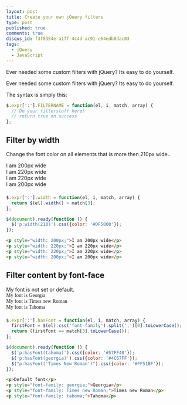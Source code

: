 ```yaml
---
layout: post
title: Create your own jQuery filters
type: post
published: true
comments: true
disqus_id: f3f8354e-a1ff-4c4d-ac91-e64edb8dac03
tags:
  - jQuery
  - JavaScript
---
```


Ever needed some custom filters with jQuery? Its easy to do yourself.

<!--more-->

Ever needed some custom filters with jQuery? Its easy to do yourself.

The syntax is simply this:

```javascript
$.expr[':'].FILTERNAME = function(el, i, match, array) {
  // Do your filterstuff here!
  // return true on success
};
```

## Filter by width

Change the font color on all elements that is more then 210px wide..

<div id="filter_1">
  <p style="width: 200px;">I am 200px wide</p>
  <p style="width: 220px;">I am 220px wide</p>
  <p style="width: 220px;">I am 220px wide</p>
  <p style="width: 200px;">I am 200px wide</p>
</div>

```javascript
$.expr[':'].width = function(el, i, match, array) {
  return $(el).width() > match[3];
};

$(document).ready(function () {
  $('p:width(210)').css({color: '#DF5000'});
});
```

 ```html
<p style="width: 200px;">I am 200px wide</p>
<p style="width: 220px;">I am 220px wide</p>
<p style="width: 220px;">I am 220px wide</p>
<p style="width: 200px;">I am 200px wide</p>
```

## Filter content by font-face

<div id="filter_2">
  <p>My font is not set or default.</p>
  <p style="font-family: georgia;">My font is Georgia</p>
  <p style="font-family: Times new Roman;">My font is Times new Roman</p>
  <p style="font-family: tahoma;">My font is Tahoma</p>
</div>

```javascript
$.expr[':'].hasFont = function(el, i, match, array) {
  firstFont = $(el).css('font-family').split(',')[0].toLowerCase();
  return (firstFont == match[3].toLowerCase());
};

$(document).ready(function () {
  $('p:hasFont(tahoma)').css({color: '#57FF40'});
  $('p:hasFont(georgia)').css({color: '#4C67FF'});
  $("p:hasFont('Times New Roman')").css({color: '#FF51BF'});
});
```

```html
<p>Default font</p>
<p style="font-family: georgia;">Georgia</p>
<p style="font-family: Times new Roman;">Times new Roman</p>
<p style="font-family: tahoma;">Tahoma</p>
```

<style type="text/css">
#filter_1,
#filter_2 {
  margin: 0 0 1.5em 0;
}
#filter_1:last-child,
#filter_2:last-child {
  margin-bottom: 0;
}
#filter_1 p,
#filter_2 p {
  margin: 0;
}
</style>
<script>
$.expr[':'].width = function(el, i, match, array) {
  return $(el).width() > match[3];
};

$.expr[':'].hasFont = function(el, i, match, array) {
 firstFont = $(el).css('font-family').split(',')[0].toLowerCase();
 return (firstFont == match[3].toLowerCase());
};

$(document).ready(function () {
  $('#filter_1 p:width(210)').css({color: '#DF5000'});
  $('#filter_2 p:hasFont(tahoma)').css({color: '#57FF40'});
  $('#filter_2 p:hasFont(georgia)').css({color: '#4C67FF'});
  $("#filter_2 p:hasFont('Times New Roman')").css({color: '#FF51BF'});
});
</script>
